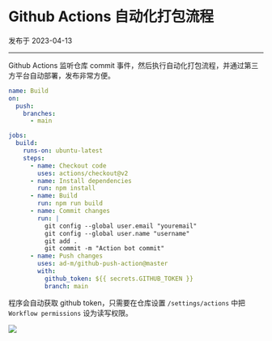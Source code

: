 # Github Actions 自动化打包流程

发布于 2023-04-13 
  
---

Github Actions 监听仓库 commit 事件，然后执行自动化打包流程，并通过第三方平台自动部署，发布非常方便。

```yml
name: Build
on:
  push:
    branches:
      - main

jobs:
  build:
    runs-on: ubuntu-latest
    steps:
      - name: Checkout code
        uses: actions/checkout@v2
      - name: Install dependencies
        run: npm install
      - name: Build
        run: npm run build
      - name: Commit changes
        run: |
          git config --global user.email "youremail"
          git config --global user.name "username"
          git add .
          git commit -m "Action bot commit"
      - name: Push changes
        uses: ad-m/github-push-action@master
        with:
          github_token: ${{ secrets.GITHUB_TOKEN }}
          branch: main
```

程序会自动获取 github token，只需要在仓库设置 `/settings/actions` 中把 `Workflow permissions` 设为读写权限。

![](https://imgurl.zishu.me/images/2023/04/13/6437a8b1404b2.webp)
